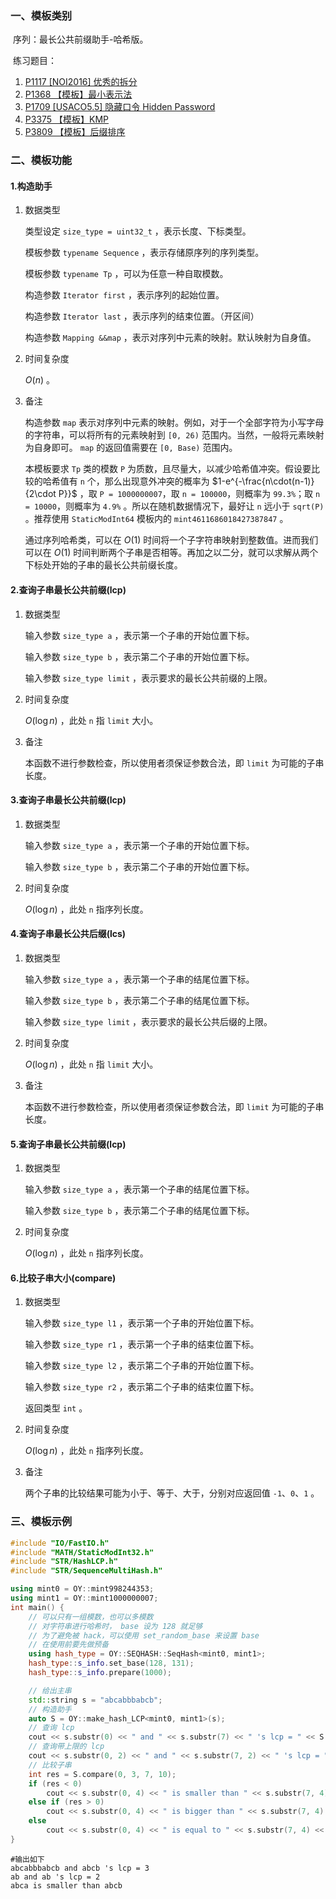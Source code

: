 ### 一、模板类别

​	序列：最长公共前缀助手-哈希版。

​	练习题目：

1. [P1117 [NOI2016] 优秀的拆分](https://www.luogu.com.cn/problem/P1117)
2. [P1368 【模板】最小表示法](https://www.luogu.com.cn/problem/P1368)
3. [P1709 [USACO5.5] 隐藏口令 Hidden Password](https://www.luogu.com.cn/problem/P1709)
4. [P3375 【模板】KMP](https://www.luogu.com.cn/problem/P3375)
5. [P3809 【模板】后缀排序](https://www.luogu.com.cn/problem/P3809)


### 二、模板功能

#### 1.构造助手

1. 数据类型

   类型设定 `size_type = uint32_t` ，表示长度、下标类型。

   模板参数 `typename Sequence` ，表示存储原序列的序列类型。

   模板参数 `typename Tp` ，可以为任意一种自取模数。

   构造参数 `Iterator first` ，表示序列的起始位置。

   构造参数 `Iterator last` ，表示序列的结束位置。（开区间）

   构造参数 `Mapping &&map` ，表示对序列中元素的映射。默认映射为自身值。

2. 时间复杂度

   $O(n)$ 。

3. 备注
   
   构造参数 `map` 表示对序列中元素的映射。例如，对于一个全部字符为小写字母的字符串，可以将所有的元素映射到 `[0, 26)` 范围内。当然，一般将元素映射为自身即可。 `map` 的返回值需要在 `[0, Base)` 范围内。
   
   本模板要求 `Tp` 类的模数 `P` 为质数，且尽量大，以减少哈希值冲突。假设要比较的哈希值有 `n` 个，那么出现意外冲突的概率为 $1-e^{-\frac{n\cdot(n-1)}{2\cdot P}}$ ，取 `P = 1000000007`，取 `n = 100000`，则概率为 `99.3%`；取 `n = 10000`，则概率为 `4.9%` 。所以在随机数据情况下，最好让 `n` 远小于 `sqrt(P)` 。推荐使用 `StaticModInt64` 模板内的 `mint4611686018427387847` 。
   
   通过序列哈希类，可以在 $O(1)$ 时间将一个子字符串映射到整数值。进而我们可以在 $O(1)$ 时间判断两个子串是否相等。再加之以二分，就可以求解从两个下标处开始的子串的最长公共前缀长度。

#### 2.查询子串最长公共前缀(lcp)

1. 数据类型

   输入参数 `size_type a` ，表示第一个子串的开始位置下标。

   输入参数 `size_type b` ，表示第二个子串的开始位置下标。

   输入参数 `size_type limit` ，表示要求的最长公共前缀的上限。

2. 时间复杂度

   $O(\log n)$ ，此处 `n` 指 `limit` 大小。

3. 备注

   本函数不进行参数检查，所以使用者须保证参数合法，即 `limit` 为可能的子串长度。

#### 3.查询子串最长公共前缀(lcp)

1. 数据类型

   输入参数 `size_type a` ，表示第一个子串的开始位置下标。

   输入参数 `size_type b` ，表示第二个子串的开始位置下标。

2. 时间复杂度

   $O(\log n)$ ，此处 `n` 指序列长度。

#### 4.查询子串最长公共后缀(lcs)

1. 数据类型

   输入参数 `size_type a` ，表示第一个子串的结尾位置下标。

   输入参数 `size_type b` ，表示第二个子串的结尾位置下标。

   输入参数 `size_type limit` ，表示要求的最长公共后缀的上限。

2. 时间复杂度

   $O(\log n)$ ，此处 `n` 指 `limit` 大小。

3. 备注

   本函数不进行参数检查，所以使用者须保证参数合法，即 `limit` 为可能的子串长度。

#### 5.查询子串最长公共前缀(lcp)

1. 数据类型

   输入参数 `size_type a` ，表示第一个子串的结尾位置下标。

   输入参数 `size_type b` ，表示第二个子串的结尾位置下标。

2. 时间复杂度

   $O(\log n)$ ，此处 `n` 指序列长度。

#### 6.比较子串大小(compare)

1. 数据类型

   输入参数 `size_type l1` ，表示第一个子串的开始位置下标。

   输入参数 `size_type r1` ，表示第一个子串的结束位置下标。

   输入参数 `size_type l2` ，表示第二个子串的开始位置下标。

   输入参数 `size_type r2` ，表示第二个子串的结束位置下标。

   返回类型 `int` 。

2. 时间复杂度

   $O(\log n)$ ，此处 `n` 指序列长度。

3. 备注

   两个子串的比较结果可能为小于、等于、大于，分别对应返回值 `-1`、`0`、`1` 。


### 三、模板示例

```c++
#include "IO/FastIO.h"
#include "MATH/StaticModInt32.h"
#include "STR/HashLCP.h"
#include "STR/SequenceMultiHash.h"

using mint0 = OY::mint998244353;
using mint1 = OY::mint1000000007;
int main() {
    // 可以只有一组模数，也可以多模数
    // 对字符串进行哈希时， base 设为 128 就足够
    // 为了避免被 hack，可以使用 set_random_base 来设置 base
    // 在使用前要先做预备
    using hash_type = OY::SEQHASH::SeqHash<mint0, mint1>;
    hash_type::s_info.set_base(128, 131);
    hash_type::s_info.prepare(1000);

    // 给出主串
    std::string s = "abcabbbabcb";
    // 构造助手
    auto S = OY::make_hash_LCP<mint0, mint1>(s);
    // 查询 lcp
    cout << s.substr(0) << " and " << s.substr(7) << " 's lcp = " << S.lcp(0, 7) << endl;
    // 查询带上限的 lcp
    cout << s.substr(0, 2) << " and " << s.substr(7, 2) << " 's lcp = " << S.lcp(0, 7, 2) << endl;
    // 比较子串
    int res = S.compare(0, 3, 7, 10);
    if (res < 0)
        cout << s.substr(0, 4) << " is smaller than " << s.substr(7, 4) << endl;
    else if (res > 0)
        cout << s.substr(0, 4) << " is bigger than " << s.substr(7, 4) << endl;
    else
        cout << s.substr(0, 4) << " is equal to " << s.substr(7, 4) << endl;
}
```

```
#输出如下
abcabbbabcb and abcb 's lcp = 3
ab and ab 's lcp = 2
abca is smaller than abcb

```

